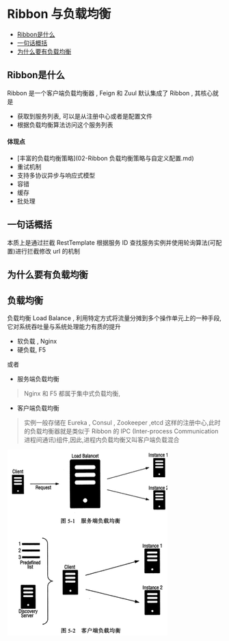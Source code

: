 # Ribbon 与负载均衡

- [Ribbon是什么](#Ribbon是什么)
- [一句话概括](#一句话概括)
- [为什么要有负载均衡](#为什么要有负载均衡)

## Ribbon是什么

Ribbon 是一个客户端负载均衡器 , Feign 和 Zuul 默认集成了 Ribbon , 其核心就是

- 获取到服务列表, 可以是从注册中心或者是配置文件
- 根据负载均衡算法访问这个服务列表

#### 体现点

-  [丰富的负载均衡策略](02-Ribbon 负载均衡策略与自定义配置.md)
- 重试机制
- 支持多协议异步与响应式模型
- 容错
- 缓存
- 批处理

## 一句话概括

本质上是通过拦截 RestTemplate 根据服务 ID 查找服务实例并使用轮询算法(可配置)进行拦截修改 url 的机制

## 为什么要有负载均衡

## 负载均衡

负载均衡 Load Balance , 利用特定方式将流量分摊到多个操作单元上的一种手段,它对系统吞吐量与系统处理能力有质的提升

- 软负载 , Nginx 
- 硬负载, F5

或者

- 服务端负载均衡

> Nginx 和 F5 都属于集中式负载均衡,

- 客户端负载均衡

> 实例一般存储在 Eureka , Consul , Zookeeper ,etcd 这样的注册中心,此时的负载均衡器就是类似于 Ribbon 的 IPC (Inter-process Communication 进程间通讯)组件,因此,进程内负载均衡又叫客户端负载混合

<img src="assets/image-20200528123430064.png" alt="image-20200528123430064" style="zoom:50%;" />

